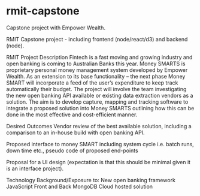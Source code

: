 # rmit-capstone
Capstone project with Empower Wealth.

RMIT Capstone project - including frontend (node/react/d3) and backend (node). 

RMIT Project Description
Fintech is a fast moving and growing industry and open banking is coming to Australian Banks this year. Money SMARTS is proprietary personal money management system developed by Empower Wealth. As an extension to its base functionality – the next phase Money SMART will incorporate a feed of the user’s expenditure to keep track automatically their budget. The project will involve the team investigating the new open banking API available or existing data extraction vendors as a solution. The aim is to develop capture, mapping and tracking software to integrate a proposed solution into Money SMARTS outlining how this can be done in the most effective and cost-efficient manner.

Desired Outcomes
Vendor review of the best available solution, including a comparison to an in-house build with open banking API.

Proposed interface to money SMART including system cycle i.e. batch runs, down time etc., pseudo code of proposed end-points

Proposal for a UI design (expectation is that this should be minimal given it is an interface project).

Technology Background/Exposure to:
New open banking framework JavaScript Front and Back MongoDB Cloud hosted solution
